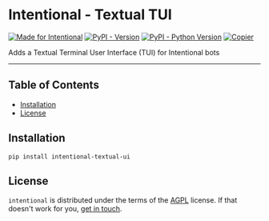 # Intentional - Textual TUI

[![Made for Intentional](https://img.shields.io/badge/made_for-intentional-blue)](https://intentional-ai.github.io/intentional/docs/home/)
[![PyPI - Version](https://img.shields.io/pypi/v/intentional-textual-ui.svg)](https://pypi.org/project/intentional-textual-ui)
[![PyPI - Python Version](https://img.shields.io/pypi/pyversions/intentional-textual-ui.svg)](https://pypi.org/project/intentional-textual-ui)
[![Copier](https://img.shields.io/endpoint?url=https://raw.githubusercontent.com/copier-org/copier/master/img/badge/badge-grayscale-inverted-border-orange.json)](https://github.com/copier-org/copier)

Adds a Textual Terminal User Interface (TUI) for Intentional bots

-----

## Table of Contents

- [Installation](#installation)
- [License](#license)

## Installation

```console
pip install intentional-textual-ui
```

## License

`intentional` is distributed under the terms of the [AGPL](LICENSE.txt) license. If that doesn't work for you, [get in touch](mailto:github@zansara.dev).
